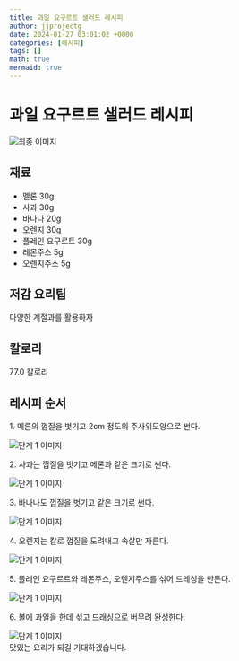 ```yaml
---
title: 과일 요구르트 샐러드 레시피
author: jjprojectg
date: 2024-01-27 03:01:02 +0000
categories: [레시피]
tags: []
math: true
mermaid: true
---
```

<meta name="og:type" content="website"/>
<meta charset="UTF-8"/>
<div class="header">
  <h1>과일 요구르트 샐러드 레시피</h1>
</div>

<div class="container my-4">
  <div class="row">
    <div class="col-12 col-md-6">
      <div class="recipe-image">
        <img src="http://www.foodsafetykorea.go.kr/uploadimg/20141117/20141117053621_1416213381018.jpg" class="step-image" alt="최종 이미지"/>
      </div>
    </div>
    <div class="col-12 col-md-6">
      <div class="ingredients">
        <h2>재료</h2>
        <ul class="card">
          <li> 멜론 30g </li>
          <li>  사과 30g </li>
          <li>  바나나 20g </li>
          <li>  오렌지 30g </li>
          <li>  플레인 요구르트 30g </li>
          <li>  레몬주스 5g </li>
          <li>  오렌지주스 5g </li>
</ul>
      </div>
    </div>
    <div class="col-12 col-md-6">
      <div class="ingredients">
        <h2>저감 요리팁</h2>
        <div class="card"> 
          <p>
            다양한 계절과를 활용하자
          </p>
        </div>
      </div>
      <div class="ingredients">
        <h2>칼로리</h2>
        <div class="card"> 
          <p>
            77.0 칼로리
          </p>
        </div>
      </div>
    </div>
  </div>

  <h2 class="my-4">레시피 순서</h2>
  <div class="card recipe-card">
    <div class="card-body recipe-step">
      <p class="card-text step-description">1. 메론의 껍질을 벗기고 2cm 정도의 주사위모양으로 썬다.</p>
      <img src="http://www.foodsafetykorea.go.kr/uploadimg/cook/934-1.jpg" alt="단계 1 이미지" class="step-image"/>
    </div>
  </div>
  <div class="card recipe-card">
    <div class="card-body recipe-step">
      <p class="card-text step-description">2. 사과는 껍질을 벗기고 메론과 같은 크기로 썬다.</p>
      <img src="http://www.foodsafetykorea.go.kr/uploadimg/cook/934-2.jpg" alt="단계 1 이미지" class="step-image"/>
    </div>
  </div>
  <div class="card recipe-card">
    <div class="card-body recipe-step">
      <p class="card-text step-description">3. 바나나도 껍질을 벗기고 같은 크기로 썬다.</p>
      <img src="http://www.foodsafetykorea.go.kr/uploadimg/cook/934-3.jpg" alt="단계 1 이미지" class="step-image"/>
    </div>
  </div>
  <div class="card recipe-card">
    <div class="card-body recipe-step">
      <p class="card-text step-description">4. 오렌지는 칼로 껍질을 도려내고 속살만 자른다.</p>
      <img src="http://www.foodsafetykorea.go.kr/uploadimg/cook/934-4.jpg" alt="단계 1 이미지" class="step-image"/>
    </div>
  </div>
  <div class="card recipe-card">
    <div class="card-body recipe-step">
      <p class="card-text step-description">5. 플레인 요구르트와 레몬주스, 오렌지주스를 섞어 드레싱을 만든다.</p>
      <img src="http://www.foodsafetykorea.go.kr/uploadimg/cook/934-5.jpg" alt="단계 1 이미지" class="step-image"/>
    </div>
  </div>
  <div class="card recipe-card">
    <div class="card-body recipe-step">
      <p class="card-text step-description">6. 볼에 과일을 한데 섞고 드래싱으로 버무려 완성한다.</p>
      <img src="http://www.foodsafetykorea.go.kr/uploadimg/cook/934-6.jpg" alt="단계 1 이미지" class="step-image"/>
    </div>
  </div>

</div>
맛있는 요리가 되길 기대하겠습니다.
